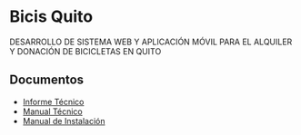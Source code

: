 # Bicis Quito


DESARROLLO DE SISTEMA WEB Y APLICACIÓN MÓVIL PARA EL ALQUILER Y DONACIÓN DE BICICLETAS EN QUITO


## Documentos 


* [Informe Técnico](https://github.com/bryanpilatuna/Protecto_Titulacion/blob/master/Documentos/Informe%20Técnico/Informe-Técnico.pdf) 
* [Manual Técnico](https://github.com/bryanpilatuna/Protecto_Titulacion/blob/master/Documentos/Manual%20Técnico/Manual-Técnico.pdf)
* [Manual de Instalación   ](https://github.com/bryanpilatuna/Protecto_Titulacion/blob/master/Documentos/Manual%20de%20Instalación/Manual-Instalación.pdf)

